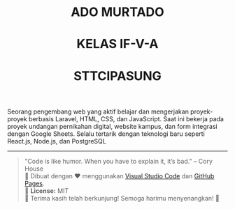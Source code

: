 <header>

<!--
  <<< Author notes: Course header >>>
  Include a 1280×640 image, course title in sentence case, and a concise description in emphasis.
  In your repository settings: enable template repository, add your 1280×640 social image, auto delete head branches.
  Add your open source license, GitHub uses MIT license.
-->

# ADO MURTADO
# KELAS IF-V-A
# STTCIPASUNG


</header>
Seorang pengembang web yang aktif belajar dan mengerjakan proyek-proyek berbasis Laravel, HTML, CSS, dan JavaScript. Saat ini bekerja pada proyek undangan pernikahan digital, website kampus, dan form integrasi dengan Google Sheets. Selalu tertarik dengan teknologi baru seperti React.js, Node.js, dan PostgreSQL
<footer>

<!--
  <<< Author notes: Footer >>>
  Add a link to get support, GitHub status page, code of conduct, license link.
-->

---

> "Code is like humor. When you have to explain it, it’s bad." – Cory House  
🚀 Dibuat dengan ❤️ menggunakan [Visual Studio Code](https://code.visualstudio.com/) dan [GitHub Pages](https://pages.github.com/).  
📄 **License:** MIT  
🎉 Terima kasih telah berkunjung! Semoga harimu menyenangkan! 🌟  


</footer>
